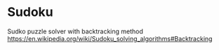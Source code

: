 # Sudoku

Sudko puzzle solver with backtracking method<br/>
https://en.wikipedia.org/wiki/Sudoku_solving_algorithms#Backtracking
